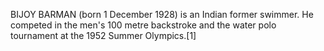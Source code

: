 BIJOY BARMAN (born 1 December 1928) is an Indian former swimmer. He competed in the men's 100 metre backstroke and the water polo tournament at the 1952 Summer Olympics.[1]
